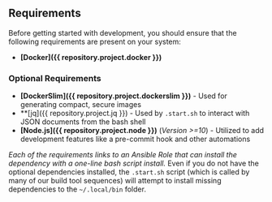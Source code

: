 ## Requirements

Before getting started with development, you should ensure that the following requirements are present on your system:

* **[Docker]({{ repository.project.docker }})**

### Optional Requirements

* **[DockerSlim]({{ repository.project.dockerslim }})** - Used for generating compact, secure images
* **[jq]({{ repository.project.jq }}) - Used by `.start.sh` to interact with JSON documents from the bash shell
* **[Node.js]({{ repository.project.node }})** (*Version >=10*) - Utilized to add development features like a pre-commit hook and other automations

*Each of the requirements links to an Ansible Role that can install the dependency with a one-line bash script install.* Even if you do not have the optional dependencies installed, the `.start.sh` script (which is called by many of our build tool sequences) will attempt to install missing dependencies to the `~/.local/bin` folder.
